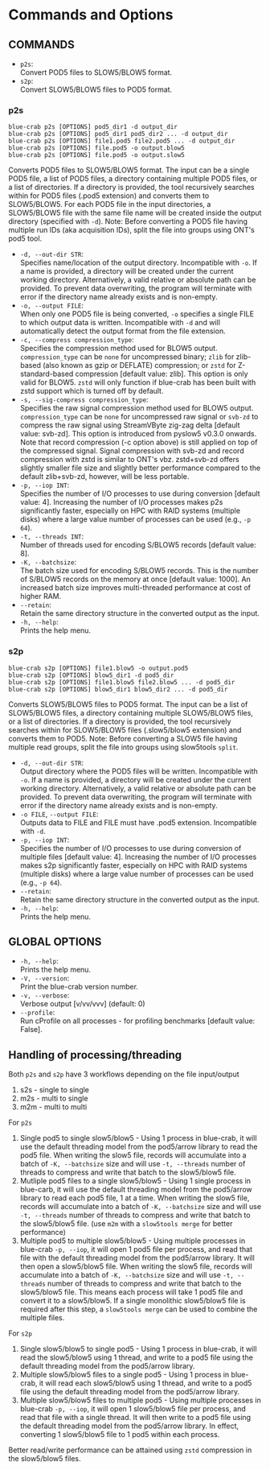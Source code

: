 # Commands and Options

## COMMANDS

* `p2s`:<br/>
         Convert POD5 files to SLOW5/BLOW5 format.
* `s2p`:<br/>
         Convert SLOW5/BLOW5 files to POD5 format.

### p2s

```
blue-crab p2s [OPTIONS] pod5_dir1 -d output_dir
blue-crab p2s [OPTIONS] pod5_dir1 pod5_dir2 ... -d output_dir
blue-crab p2s [OPTIONS] file1.pod5 file2.pod5 ... -d output_dir
blue-crab p2s [OPTIONS] file.pod5 -o output.blow5
blue-crab p2s [OPTIONS] file.pod5 -o output.slow5
```

Converts POD5 files to SLOW5/BLOW5 format.
The input can be a single POD5 file, a list of POD5 files, a directory containing multiple POD5 files, or a list of directories. If a directory is provided, the tool recursively searches within for POD5 files (.pod5 extension) and converts them to SLOW5/BLOW5.
For each POD5 file in the input directories, a SLOW5/BLOW5 file with the same file name will be created inside the output directory (specified with `-d`).
Note: Before converting a POD5 file having multiple run IDs (aka acquisition IDs), split the file into groups using ONT's pod5 tool.

*  `-d, --out-dir STR`:<br/>
   Specifies name/location of the output directory. Incompatible with `-o`. If a name is provided, a directory will be created under the current working directory. Alternatively, a valid relative or absolute path can be provided. To prevent data overwriting, the program will terminate with error if the directory name already exists and is non-empty.
*  `-o, --output FILE`:<br/>
   When only one POD5 file is being converted, `-o` specifies a single FILE to which output data is written. Incompatible with `-d` and will automatically detect the output format from the file extension.
*  `-c, --compress compression_type`:<br/>
   Specifies the compression method used for BLOW5 output. `compression_type` can be `none` for uncompressed binary; `zlib` for zlib-based (also known as gzip or DEFLATE) compression; or `zstd` for Z-standard-based compression [default value: zlib]. This option is only valid for BLOW5. `zstd` will only function if blue-crab has been built with zstd support which is turned off by default.
*  `-s, --sig-compress compression_type`:<br/>
   Specifies the raw signal compression method used for BLOW5 output. `compression_type` can be `none` for uncompressed raw signal or `svb-zd` to compress the raw signal using StreamVByte zig-zag delta [default value: svb-zd]. This option is introduced from pyslow5 v0.3.0 onwards. Note that record compression (-c option above) is still applied on top of the compressed signal. Signal compression with svb-zd and record compression with zstd is similar to ONT's vbz.  zstd+svb-zd offers slightly smaller file size and slightly better performance compared to the default zlib+svb-zd, however, will be less portable.
*  `-p, --iop INT`:<br/>
    Specifies the number of I/O processes to use during conversion [default value: 4]. Increasing the number of I/O processes makes p2s significantly faster, especially on HPC with RAID systems (multiple disks) where a large value number of processes can be used (e.g., `-p 64`).
* `-t, --threads INT`:<br/>
    Number of threads used for encoding S/BLOW5 records [default value: 8].
* `-K, --batchsize`:<br/>
    The batch size used for encoding S/BLOW5 records. This is the number of S/BLOW5 records on the memory at once [default value: 1000]. An increased batch size improves multi-threaded performance at cost of higher RAM.
*  `--retain`:<br/>
	Retain the same directory structure in the converted output as the input.
*  `-h, --help`:<br/>
    Prints the help menu.


### s2p

```
blue-crab s2p [OPTIONS] file1.blow5 -o output.pod5
blue-crab s2p [OPTIONS] blow5_dir1 -d pod5_dir
blue-crab s2p [OPTIONS] file1.blow5 file2.blow5 ... -d pod5_dir
blue-crab s2p [OPTIONS] blow5_dir1 blow5_dir2 ... -d pod5_dir
```

Converts SLOW5/BLOW5 files to POD5 format.
The input can be a list of SLOW5/BLOW5 files, a directory containing multiple SLOW5/BLOW5 files, or a list of directories. If a directory is provided, the tool recursively searches within for SLOW5/BLOW5 files (.slow5/blow5 extension) and converts them to POD5.
Note: Before converting a SLOW5 file having multiple read groups, split the file into groups using slow5tools `split`.

*   `-d, --out-dir STR`:<br/>
    Output directory where the POD5 files will be written. Incompatible with `-o`. If a name is provided, a directory will be created under the current working directory. Alternatively, a valid relative or absolute path can be provided. To prevent data overwriting, the program will terminate with error if the directory name already exists and is non-empty.
*  `-o FILE`, `--output FILE`:<br/>
    Outputs data to FILE and FILE must have .pod5 extension.  Incompatible with `-d`.
*  `-p, --iop INT`:<br/>
    Specifies the number of I/O processes to use during conversion of multiple files [default value: 4]. Increasing the number of I/O processes makes s2p significantly faster, especially on HPC with RAID systems (multiple disks) where a large value number of processes can be used (e.g., `-p 64`).
*  `--retain`:<br/>
	Retain the same directory structure in the converted output as the input.
*  `-h, --help`:<br/>
   Prints the help menu.


## GLOBAL OPTIONS

*  `-h, --help`:<br/>
    Prints the help menu.
*  `-V, --version`:<br/>
    Print the blue-crab version number.
*  `-v, --verbose`:<br/>
    Verbose output [v/vv/vvv] (default: 0)
*  `--profile`:<br/>
    Run cProfile on all processes - for profiling benchmarks [default value: False].


## Handling of processing/threading

Both `p2s` and `s2p` have 3 workflows depending on the file input/output

1. s2s - single to single
2. m2s - multi to single
3. m2m - multi to multi

For `p2s`

1. Single pod5 to single slow5/blow5 - Using 1 process in blue-crab, it will use the default threading model from the pod5/arrow library to read the pod5 file. When writing the slow5 file, records will accumulate into a batch of `-K, --batchsize` size and will use `-t, --threads` number of threads to compress and write that batch to the slow5/blow5 file.
2. Mutliple pod5 files to a single slow5/blow5 - Using 1 single process in blue-carb, it will use the default threading model from the pod5/arrow library to read each pod5 file, 1 at a time. When writing the slow5 file, records will accumulate into a batch of `-K, --batchsize` size and will use `-t, --threads` number of threads to compress and write that batch to the slow5/blow5 file. (use `m2m` with a `slow5tools merge` for better performance)
3. Multiple pod5 to multiple slow5/blow5 - Using multiple processes in blue-crab `-p, --iop`, it will open 1 pod5 file per process, and read that file with the default threading model from the pod5/arrow library. It will then open a slow5/blow5 file. When writing the slow5 file, records will accumulate into a batch of `-K, --batchsize` size and will use `-t, --threads` number of threads to compress and write that batch to the slow5/blow5 file. This means each process will take 1 pod5 file and convert it to a slow5/blow5. If a single monolithic slow5/blow5 file is required after this step, a `slow5tools merge` can be used to combine the multiple files.

For `s2p`

1. Single slow5/blow5 to single pod5 - Using 1 process in blue-crab, it will read the slow5/blow5 using 1 thread, and write to a pod5 file using the default threading model from the pod5/arrow library.
2. Multiple slow5/blow5 files to a single pod5 - Using 1 process in blue-crab, it will read each slow5/blow5 using 1 thread, and write to a pod5 file using the default threading model from the pod5/arrow library.
3. Multiple slow5/blow5 files to multiple pod5 - Using multiple processes in blue-crab `-p, --iop`, it will open 1 slow5/blow5 file per process, and read that file with a single thread. It will then write to a pod5 file using the default threading model from the pod5/arrow library. In effect, converting 1 slow5/blow5 file to 1 pod5 within each process.

Better read/write performance can be attained using `zstd` compression in the slow5/blow5 files.